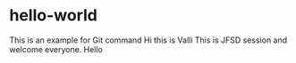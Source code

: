 # hello-world
This is an example for Git command
Hi this is Valli 
This is JFSD session and welcome everyone. 
Hello